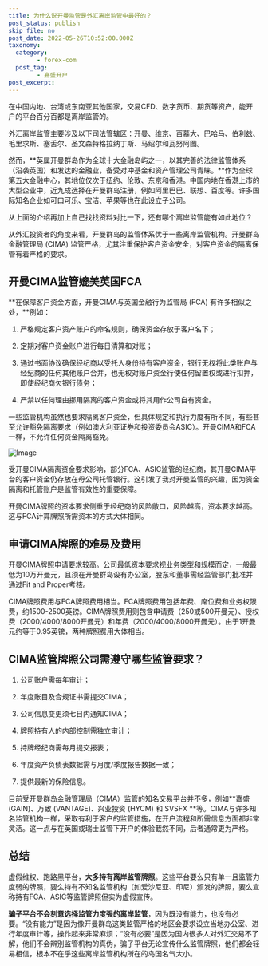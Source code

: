 ```yaml
---
title: 为什么说开曼监管是外汇离岸监管中最好的？
post_status: publish
skip_file: no
post_date: 2022-05-26T10:52:00.000Z
taxonomy:
  category:
        - forex-com
  post_tag:
        - 嘉盛开户
post_excerpt: 
---
```

在中国内地、台湾或东南亚其他国家，交易CFD、数字货币、期货等资产，能开户的平台百分百都是离岸监管的。

外汇离岸监管主要涉及以下司法管辖区：开曼、维京、百慕大、巴哈马、伯利兹、毛里求斯、塞舌尔、圣文森特格拉纳丁斯、马绍尔和瓦努阿图。

然而，**英属开曼群岛作为全球十大金融岛屿之一，以其完善的法律监管体系（沿袭英国）和发达的金融业，备受对冲基金和资产管理公司青睐。**作为全球第五大金融中心，其地位仅次于纽约、伦敦、东京和香港。中国内地在香港上市的大型企业中，近九成选择在开曼群岛注册，例如阿里巴巴、联想、百度等。许多国际知名企业如可口可乐、宝洁、苹果等也在此设立子公司。

从上面的介绍再加上自己找找资料对比一下，还有哪个离岸监管能有如此地位？

从外汇投资者的角度来看，开曼群岛的监管体系优于一些离岸监管机构。开曼群岛金融管理局 (CIMA) 监管严格，尤其注重保护客户资金安全，对客户资金的隔离保管有着严格的要求。

## 开曼CIMA监管媲美英国FCA

**在保障客户资金方面，开曼CIMA与英国金融行为监管局 (FCA) 有许多相似之处，**例如：

1. 严格规定客户资产账户的命名规则，确保资金存放于客户名下；

1. 定期对客户资金账户进行每日清算和对账；

1. 通过书面协议确保经纪商以受托人身份持有客户资金，银行无权将此类账户与经纪商的任何其他账户合并，也无权对账户资金行使任何留置权或进行扣押，即使经纪商欠银行债务；

1. 严禁以任何理由挪用隔离的客户资金或将其用作公司自有资金。

一些监管机构虽然也要求隔离客户资金，但具体规定和执行力度有所不同，有些甚至允许豁免隔离要求（例如澳大利亚证券和投资委员会ASIC）。开曼CIMA和FCA一样，不允许任何资金隔离豁免。

![Image](https://prod-files-secure.s3.us-west-2.amazonaws.com/39ed1227-6d7d-4570-be36-9ccd4a2c4241/bd849744-3fcb-4a37-8312-357962c8f065/image.png?X-Amz-Algorithm=AWS4-HMAC-SHA256&X-Amz-Content-Sha256=UNSIGNED-PAYLOAD&X-Amz-Credential=ASIAZI2LB466ZTPPEHTG%2F20250418%2Fus-west-2%2Fs3%2Faws4_request&X-Amz-Date=20250418T161354Z&X-Amz-Expires=3600&X-Amz-Security-Token=IQoJb3JpZ2luX2VjEPD%2F%2F%2F%2F%2F%2F%2F%2F%2F%2FwEaCXVzLXdlc3QtMiJIMEYCIQDc9t%2Fu%2BquC9qx6356Gfp8CggRpnLqMW0XBveMguMmYygIhAL0wfQ%2BULpdcE%2FubGo177%2FjlVIQsvXytWetN%2B6RGzDI7Kv8DCHgQABoMNjM3NDIzMTgzODA1IgxeHZ4CFmpC5iY%2FPUYq3APt8OvVdGjJFmElu3YekT%2BMtywGKGTvx5jAtuhvyblaZ27czZVxqmV3K9VVMsgm6wcT%2Fa3Z5rrcarRNO3JvPn1MbrQ5u%2F%2BXUbUCRgEiXndzb%2Fzk6EwXp6GcF3lK5OEPxFJrPnQrXY%2BTfQK82rvIGUdguvDVEsjqkNYLSecoX%2BI34hVxjqNSf2mgzyuQxtBpUHZ5ZyWl7urLGbjNWBU%2FxiQBl1wSxWLdufOSvYHf2%2FfPsXnrbZGNmCeKKp%2BQ7Z2GPE%2FeJVNaXp5YUNlJit59ICgqMchyHW%2BfI0ZzsPyLUmhpOg5Q0W3xvyATl4SWzRp0NrbGxhHxQlEXqJx%2BPLtNYRkvND2GTbI2y5GmrxJ3tuvogC50xuCbX3SoZzAAFLUz9qWeoRXBAVtPT1vnk%2F%2FCvwmbcxSyTThVdqB22PRvWb9jDTnvHOJ83CfORVdKcEqvGYKoEnWydL3iX3JtBNyGf7rk6Qf83m1t9q9fl0O3HbouJJNo29lyawNRSo%2FfWLKdlpoz1uyk653PBPpmx5NW1vwaPXhICgtI2psy2KNEHp9%2BE1ImD%2B1LpradO9vKVajSpCr2OXVg6laBOUhTtoORez%2But9OCfZ9ZFOPNP2vxhRuiyc3ek9uXfQoCQktZhTDX3InABjqkAXdKyJNEt%2F9zX0HY%2FcbqMCJdtMpnoulxL19mab5OkPxv4myQ7XBm7CaqAJ%2FtASgmBOTB%2FsUGBNdcKDoiq9RoHy6E6iNcd2ihJ4wpj1OfjGwyAf0vonSbTeSYDwTwrU0zcATRwJoaTGTpL98HPUpOMDO4TyC%2F5sbRa1cxt5%2BykqXnIIFKOWX8Cl%2B7FlaO3v16ST3g%2FRUzjiV0F9bcnV1Go8c0CUyf&X-Amz-Signature=3329eb023d37a815fdb374ddcdd166416a2d09873412505bdce71ec1a2cfe7aa&X-Amz-SignedHeaders=host&x-id=GetObject)

受开曼CIMA隔离资金要求影响，部分FCA、ASIC监管的经纪商，其开曼CIMA平台的客户资金仍存放在母公司托管银行。这引发了我对开曼监管的兴趣，因为资金隔离和托管账户是监管有效性的重要保障。

开曼CIMA牌照的资本要求侧重于经纪商的风险敞口，风险越高，资本要求越高。这与FCA计算牌照所需资本的方式大体相同。

## **申请CIMA牌照的难易及费用**

开曼CIMA牌照申请要求较高。公司最低资本要求视业务类型和规模而定，一般最低为10万开曼元，且须在开曼群岛设有办公室，股东和董事需经监管部门批准并通过Fit and Proper考核。

CIMA牌照费用与FCA牌照费用相当。FCA牌照费用包括年费、席位费和业务权限费，约1500-2500英镑。CIMA牌照费用则包含申请费（250或500开曼元）、授权费（2000/4000/8000开曼元）和年费（2000/4000/8000开曼元）。由于1开曼元约等于0.95英镑，两种牌照费用大体相当。

## CIMA监管牌照公司需遵守哪些监管要求？

1. 公司账户需每年审计；

1. 年度账目及合规证书需提交CIMA；

1. 公司信息变更须七日内通知CIMA；

1. 牌照持有人的内部控制需独立审计；

1. 持牌经纪商需每月提交报表；

1. 年度资产负债表数据需与月度/季度报告数据一致；

1. 提供最新的保险信息。

目前受开曼群岛金融管理局（CIMA）监管的知名交易平台并不多，例如**嘉盛 (GAIN)、万致 (VANTAGE)、兴业投资 (HYCM) 和 SVSFX **等。CIMA与许多知名监管机构一样，采取有利于客户的监管措施，在开户流程和所需信息方面都非常灵活。这一点与在英国或瑞士监管下开户的体验截然不同，后者通常更为严格。

## 总结

虚假维权、跑路黑平台，**大多持有离岸监管牌照**。这些平台要么只有单一且监管力度弱的牌照，要么持有不知名监管机构（如爱沙尼亚、印尼）颁发的牌照，要么宣称持有FCA、ASIC等监管牌照但实为虚假宣传。

**骗子平台不会刻意选择监管力度强的离岸监管**，因为既没有能力，也没有必要。“没有能力”是因为像开曼群岛这类监管严格的地区会要求设立当地办公室、进行年度审计等，操作起来非常麻烦；“没有必要”是因为国内很多人对外汇交易不了解，他们不会辨别监管机构的真伪，骗子平台无论宣传什么监管牌照，他们都会轻易相信，根本不在乎这些离岸监管机构所在的岛国名气大小。